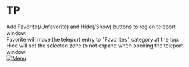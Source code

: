 # TP
Add Favorite(/Unfavorite) and Hide(/Show) buttons to region teleport window.  
Favorite will move the teleport entry to "Favorites" category at the top.  
Hide will set the selected zone to not expand when opening the teleport window.  
[![Menu](Menu.png "Menu")](https://raw.githubusercontent.com/SecretFox/TeleportThingy/master/example.png)
